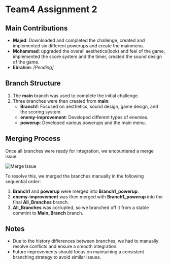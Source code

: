 # Team4 Assignment 2

## Main Contributions

- **Majed**: Downloaded and completed the challenge, created and implemented six different powerups and create the mainmenu.  
- **Mohammad**: upgraded the overall aesthetics(look) and feel of the game, implemented the score system and the timer, created the sound design of the game.
- **Ebrahim**: *[Pending]*  

## Branch Structure

1. The **main** branch was used to complete the initial challenge.  
2. Three branches were then created from **main**:  
   - **Branch1**: Focused on aesthetics, sound design, game design, and the scoring system.  
   - **enemy-improvement**: Developed different types of enemies.  
   - **powerup**: Developed various powerups and the main menu.  

## Merging Process

Once all branches were ready for integration, we encountered a merge issue:

![Merge Issue](https://github.com/user-attachments/assets/823fae76-5e80-492e-a4bc-964ef203f850)

To resolve this, we merged the branches manually in the following sequential order:

1. **Branch1** and **powerup** were merged into **Branch1_powerup**.  
2. **enemy-improvement** was then merged with **Branch1_powerup** into the final **All_Branches** branch.
3. **All_Branches** was corrupted, so we branched off it from a stable commint to **Main_Branch** branch.

## Notes
- Due to the history differences between branches, we had to manually resolve conflicts and ensure a smooth integration.  
- Future improvements should focus on maintaining a consistent branching strategy to avoid similar issues.



